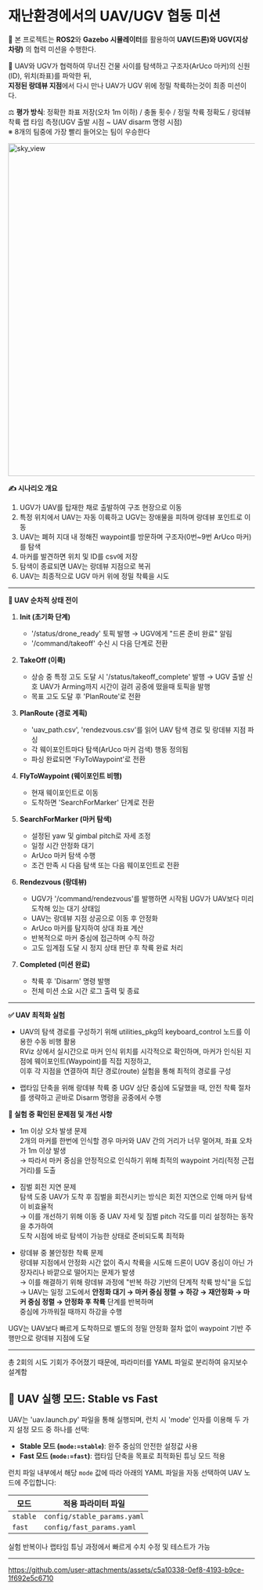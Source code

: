 # 재난환경에서의 UAV/UGV 협동 미션
🚁 본 프로젝트는 **ROS2**와 **Gazebo 시뮬레이터**를 활용하여 **UAV(드론)와** **UGV(지상 차량)** 의 협력 미션을 수행한다.   

🚗 UAV와 UGV가 협력하여 무너진 건물 사이를 탐색하고 구조자(ArUco 마커)의 신원(ID), 위치(좌표)를 파악한 뒤,  
   **지정된 랑데뷰 지점**에서 다시 만나 UAV가 UGV 위에 정밀 착륙하는것이 최종 미션이다.  

⚖️ **평가 방식**: 정확한 좌표 저장(오차 1m 이하) / 충돌 횟수 / 정밀 착륙 정확도 / 랑데뷰 착륙 랩 타임 측정(UGV 출발 시점 ~ UAV disarm 명령 시점)  
   ※ 8개의 팀중에 가장 빨리 들어오는 팀이 우승한다  
   
<img width="572" height="678" alt="sky_view" src="https://github.com/user-attachments/assets/61efb394-dac1-42cc-9a54-75fd3b018848" />   



**✍ 시나리오 개요**  
1. UGV가 UAV를 탑재한 채로 출발하여 구조 현장으로 이동  
2. 특정 위치에서 UAV는 자동 이륙하고 UGV는 장애물을 피하며 랑데뷰 포인트로 이동  
3. UAV는 폐허 지대 내 정해진 waypoint를 방문하며 구조자(0번~9번 ArUco 마커)를 탐색  
4. 마커를 발견하면 위치 및 ID를 csv에 저장  
5. 탐색이 종료되면 UAV는 랑데뷰 지점으로 복귀  
6. UAV는 최종적으로 UGV 마커 위에 정밀 착륙을 시도
----

**🧭 UAV 순차적 상태 전이**  

1. **Init (초기화 단계)**  
   - '/status/drone_ready' 토픽 발행 → UGV에게 "드론 준비 완료" 알림  
   - '/command/takeoff' 수신 시 다음 단계로 전환

2. **TakeOff (이륙)**  
   - 상승 중 특정 고도 도달 시 '/status/takeoff_complete' 발행 → UGV 출발 신호
     UAV가 Arming까지 시간이 걸려 공중에 떴을때 토픽을 발행
   - 목표 고도 도달 후 'PlanRoute'로 전환

3. **PlanRoute (경로 계획)**  
   - 'uav_path.csv', 'rendezvous.csv'를 읽어 UAV 탐색 경로 및 랑데뷰 지점 파싱  
   - 각 웨이포인트마다 탐색(ArUco 마커 검색) 행동 정의됨  
   - 파싱 완료되면 'FlyToWaypoint'로 전환

4. **FlyToWaypoint (웨이포인트 비행)**  
   - 현재 웨이포인트로 이동  
   - 도착하면 'SearchForMarker' 단계로 전환

5. **SearchForMarker (마커 탐색)**  
   - 설정된 yaw 및 gimbal pitch로 자세 조정  
   - 일정 시간 안정화 대기  
   - ArUco 마커 탐색 수행  
   - 조건 만족 시 다음 탐색 또는 다음 웨이포인트로 전환

6. **Rendezvous (랑데뷰)**  
   - UGV가 '/command/rendezvous'를 발행하면 시작됨
     UGV가 UAV보다 미리 도착해 있는 대기 상태임  
   - UAV는 랑데뷰 지점 상공으로 이동 후 안정화  
   - ArUco 마커를 탐지하여 상대 좌표 계산  
   - 반복적으로 마커 중심에 접근하며 수직 하강  
   - 고도 임계점 도달 시 정지 상태 판단 후 착륙 완료 처리

7. **Completed (미션 완료)**  
   - 착륙 후 'Disarm' 명령 발행  
   - 전체 미션 소요 시간 로그 출력 및 종료
----

**✅ UAV 최적화 실험**  
- UAV의 탐색 경로를 구성하기 위해 utilities_pkg의 keyboard_control 노드를 이용한 수동 비행 활용  
  RViz 상에서 실시간으로 마커 인식 위치를 시각적으로 확인하며, 마커가 인식된 지점에 웨이포인트(Waypoint)를 직접 지정하고,  
  이후 각 지점을 연결하여 최단 경로(route) 실험을 통해 최적의 경로를 구성  
  
- 랩타임 단축을 위해 랑데뷰 착륙 중 UGV 상단 중심에 도달했을 때, 안전 착륙 절차를 생략하고 곧바로 Disarm 명령을 공중에서 수행  
   

**📌 실험 중 확인된 문제점 및 개선 사항**  
- 1m 이상 오차 발생 문제  
  2개의 마커를 한번에 인식할 경우 마커와 UAV 간의 거리가 너무 멀어져, 좌표 오차가 1m 이상 발생  
→ 따라서 마커 중심을 안정적으로 인식하기 위해 최적의 waypoint 거리(적정 근접 거리)를 도출  

- 짐벌 회전 지연 문제  
  탐색 도중 UAV가 도착 후 짐벌을 회전시키는 방식은 회전 지연으로 인해 마커 탐색이 비효율적  
→ 이를 개선하기 위해 이동 중 UAV 자세 및 짐벌 pitch 각도를 미리 설정하는 동작을 추가하여  
  도착 시점에 바로 탐색이 가능한 상태로 준비되도록 최적화  

- 랑데뷰 중 불안정한 착륙 문제  
  랑데뷰 지점에서 안정화 시간 없이 즉시 착륙을 시도해 드론이 UGV 중심이 아닌 가장자리나 바깥으로 떨어지는 문제가 발생  
  → 이를 해결하기 위해 랑데뷰 과정에 "반복 하강 기반의 단계적 착륙 방식"을 도입  
  → UAV는 일정 고도에서 **안정화 대기 → 마커 중심 정렬 → 하강 → 재안정화 → 마커 중심 정렬 → 안정화 후 착륙** 단계를 반복하며  
    중심에 가까워질 때까지 하강을 수행


UGV는 UAV보다 빠르게 도착하므로 별도의 정밀 안정화 절차 없이 waypoint 기반 주행만으로 랑데뷰 지점에 도달  


---------
총 2회의 시도 기회가 주어졌기 때문에, 파라미터를 YAML 파일로 분리하여 유지보수 설계함  
## 🚀 UAV 실행 모드: Stable vs Fast  

UAV는 'uav.launch.py' 파일을 통해 실행되며, 런치 시 'mode' 인자를 이용해 두 가지 설정 모드 중 하나를 선택:  

- **Stable 모드 (`mode:=stable`)**: 완주 중심의 안전한 설정값 사용    
- **Fast 모드 (`mode:=fast`)**: 랩타임 단축을 목표로 최적화된 튜닝 모드 적용  

런치 파일 내부에서 해당 `mode` 값에 따라 아래의 YAML 파일을 자동 선택하여 UAV 노드에 주입합니다:  

| 모드 | 적용 파라미터 파일 |
|------|-------------------|
| `stable` | `config/stable_params.yaml` |
| `fast`   | `config/fast_params.yaml`   |

실험 반복이나 랩타임 튜닝 과정에서 빠르게 수치 수정 및 테스트가 가능

----


https://github.com/user-attachments/assets/c5a10338-0ef8-4193-b9ce-1f692e5c6710



